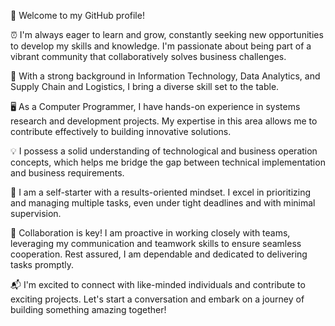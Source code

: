 👋 Welcome to my GitHub profile!

⏰ I'm always eager to learn and grow, constantly seeking new opportunities to develop my skills and knowledge. I'm passionate about being part of a vibrant community that collaboratively solves business challenges.

💼 With a strong background in Information Technology, Data Analytics, and Supply Chain and Logistics, I bring a diverse skill set to the table.

🖥️ As a Computer Programmer, I have hands-on experience in systems research and development projects. My expertise in this area allows me to contribute effectively to building innovative solutions.

💡 I possess a solid understanding of technological and business operation concepts, which helps me bridge the gap between technical implementation and business requirements.

🚀 I am a self-starter with a results-oriented mindset. I excel in prioritizing and managing multiple tasks, even under tight deadlines and with minimal supervision.

🤝 Collaboration is key! I am proactive in working closely with teams, leveraging my communication and teamwork skills to ensure seamless cooperation. Rest assured, I am dependable and dedicated to delivering tasks promptly.

📬 I'm excited to connect with like-minded individuals and contribute to exciting projects. Let's start a conversation and embark on a journey of building something amazing together!
